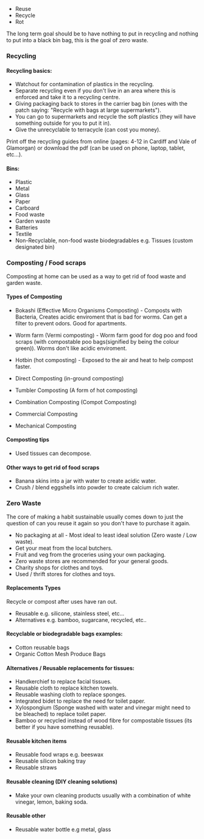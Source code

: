 - Reuse
- Recycle
- Rot

The long term goal should be to have nothing to put in recycling and nothing to put into a black bin bag, this is the goal of zero waste.

### Recycling
#### Recycling basics:
- Watchout for contamination of plastics in the recycling.
- Separate recycling even if you don't live in an area where this is enforced and take it to a recycling centre.
- Giving packaging back to stores in the carrier bag bin (ones with the patch saying: "Recycle with bags at large supermarkets").
- You can go to supermarkets and recycle the soft plastics (they will have something outside for you to put it in).
- Give the unrecyclable to terracycle (can cost you money).

Print off the recycling guides from online (pages: 4-12 in Cardiff and Vale of Glamorgan) or download the pdf (can be used on phone, laptop, tablet, etc...).

#### Bins:
- Plastic
- Metal
- Glass
- Paper
- Carboard
- Food waste
- Garden waste
- Batteries
- Textile
- Non-Recyclable, non-food waste biodegradables e.g. Tissues (custom designated bin)

### Composting / Food scraps
Composting at home can be used as a way to get rid of food waste and garden waste.

#### Types of Composting
- Bokashi (Effective Micro Organisms Composting) - Composts with Bacteria, Creates acidic enviroment that is bad for worms. Can get a filter to prevent odors. Good for apartments.
- Worm farm (Vermi composting) - Worm farm good for dog poo and food scraps (with compostable poo bags(signified by being the colour green)). Worms don't like acidic enviroment.
- Hotbin (hot composting) - Exposed to the air and heat to help compost faster.

- Direct Composting (in-ground composting)
- Tumbler Composting (A form of hot composting)
- Combination Composting (Compot Composting)
- Commercial Composting
- Mechanical Composting

#### Composting tips
- Used tissues can decompose.

#### Other ways to get rid of food scraps
- Banana skins into a jar with water to create acidic water.
- Crush / blend eggshells into powder to create calcium rich water.

### Zero Waste
The core of making a habit sustainable usually comes down to just the question of can you reuse it again so you don't have to purchase it again.

- No packaging at all - Most ideal to least ideal solution (Zero waste / Low waste).
- Get your meat from the local butchers.
- Fruit and veg from the groceries using your own packaging.
- Zero waste stores are recommended for your general goods.
- Charity shops for clothes and toys.
- Used / thrift stores for clothes and toys.

#### Replacements Types
Recycle or compost after uses have ran out.
- Reusable e.g. silicone, stainless steel, etc...
- Alternatives e.g. bamboo, sugarcane, recycled, etc..

#### Recyclable or biodegradable bags examples:
- Cotton reusable bags
- Organic Cotton Mesh Produce Bags

#### Alternatives / Reusable replacements for tissues:
- Handkerchief to replace facial tissues.
- Reusable cloth to replace kitchen towels.
- Reusable washing cloth to replace sponges.
- Integrated bidet to replace the need for toilet paper.
- Xylospongium (Sponge washed with water and vinegar might need to be bleached) to replace toilet paper.
- Bamboo or recycled instead of wood fibre for compostable tissues (its better if you have something reusable).

#### Reusable kitchen items
- Reusable food wraps e.g. beeswax
- Reusable silicon baking tray
- Reusable straws

#### Reusable cleaning (DIY cleaning solutions)
- Make your own cleaning products usually with a combination of white vinegar, lemon, baking soda.

#### Reusable other
- Reusable water bottle e.g metal, glass
